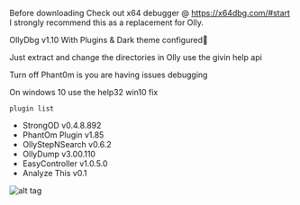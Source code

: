 Before downloading Check out x64 debugger @ https://x64dbg.com/#start I strongly recommend this as a replacement for Olly. 


OllyDbg v1.10 With Plugins & Dark theme configured🙂


Just extract and change the directories in Olly use the givin help api


Turn off Phant0m is you are having issues debugging  


On windows 10 use the help32 win10 fix  

```plugin list```

- StrongOD v0.4.8.892
- PhantOm Plugin v1.85
- OllyStepNSearch v0.6.2
- OllyDump v3.00.110
- EasyController v1.0.5.0
- Analyze This v0.1

![alt tag](https://github.com/danh3707/OllyDbgV.10-plugins-and-Hlpfile/blob/master/ollydbgscreen.PNG?raw=true)
